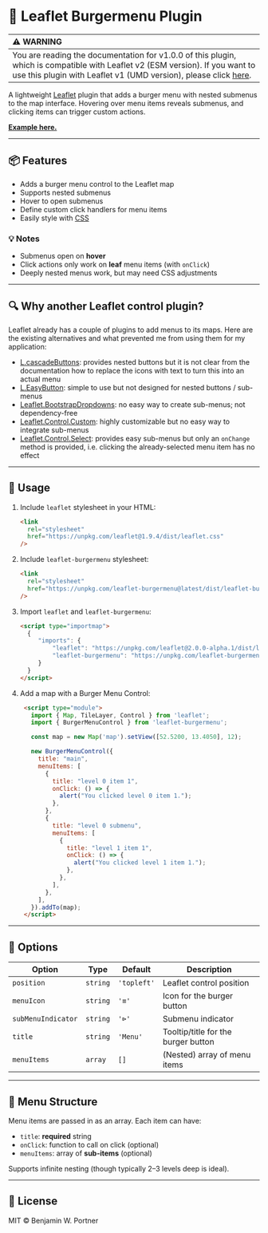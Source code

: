 # 🍔 Leaflet Burgermenu Plugin

| :warning: WARNING           |
|:----------------------------|
| You are reading the documentation for v1.0.0 of this plugin, which is compatible with Leaflet v2 (ESM version). If you want to use this plugin with Leaflet v1 (UMD version), please click [here](https://github.com/BenPortner/leaflet-burgermenu/tree/leaflet-v1). |

A lightweight [Leaflet](https://leafletjs.com/) plugin that adds a burger menu with nested submenus to the map interface.
Hovering over menu items reveals submenus, and clicking items can trigger custom actions.

**[Example here.](https://benportner.github.io/leaflet-burgermenu/)**

---

## 📦 Features

- Adds a burger menu control to the Leaflet map
- Supports nested submenus
- Hover to open submenus
- Define custom click handlers for menu items
- Easily style with [CSS](dist/leaflet-burgermenu.css)

### 💡 Notes

- Submenus open on **hover**
- Click actions only work on **leaf** menu items (with `onClick`)
- Deeply nested menus work, but may need CSS adjustments

---

## 🔍 Why another Leaflet control plugin?

Leaflet already has a couple of plugins to add menus to its maps. Here are the existing alternatives and what prevented me from using them for my application:
- [L.cascadeButtons](https://github.com/clavijojuan/L.cascadeButtons): provides nested buttons but it is not clear from the documentation how to replace the icons with text to turn this into an actual menu
- [L.EasyButton](https://github.com/CliffCloud/Leaflet.EasyButton): simple to use but not designed for nested buttons / sub-menus
- [Leaflet.BootstrapDropdowns](https://github.com/mfhsieh/leaflet-bootstrap-dropdowns/): no easy way to create sub-menus; not dependency-free
- [Leaflet.Control.Custom](https://github.com/yigityuce/Leaflet.Control.Custom): highly customizable but no easy way to integrate sub-menus
- [Leaflet.Control.Select](https://github.com/adammertel/Leaflet.Control.Select): provides easy sub-menus but only an `onChange` method is provided, i.e. clicking the already-selected menu item has no effect

---

## 🧪 Usage

1. Include `leaflet` stylesheet in your HTML:
   ```html
   <link
     rel="stylesheet"
     href="https://unpkg.com/leaflet@1.9.4/dist/leaflet.css"
   />
   ```
2. Include `leaflet-burgermenu` stylesheet:
   ```html
   <link
     rel="stylesheet"
     href="https://unpkg.com/leaflet-burgermenu@latest/dist/leaflet-burgermenu.css"
   />
   ```
3. Import `leaflet` and `leaflet-burgermenu`:
   ```html
   <script type="importmap">
     {
        "imports": {
            "leaflet": "https://unpkg.com/leaflet@2.0.0-alpha.1/dist/leaflet.js",
            "leaflet-burgermenu": "https://unpkg.com/leaflet-burgermenu@latest/dist/leaflet-burgermenu.esm.min.js"
        }
     }
   </script>
   ```
4. Add a map with a Burger Menu Control:
   ```html
    <script type="module">
      import { Map, TileLayer, Control } from 'leaflet';
      import { BurgerMenuControl } from 'leaflet-burgermenu';

      const map = new Map('map').setView([52.5200, 13.4050], 12);

      new BurgerMenuControl({
        title: "main",
        menuItems: [
          {
            title: "level 0 item 1",
            onClick: () => {
              alert("You clicked level 0 item 1.");
            },
          },
          {
            title: "level 0 submenu",
            menuItems: [
              {
                title: "level 1 item 1",
                onClick: () => {
                  alert("You clicked level 1 item 1.");
                },
              },
            ],
          },
        ],
      }).addTo(map);
    </script>
   ```

---

## 🧩 Options

| Option             | Type       | Default     | Description                                |
|--------------------|------------|-------------|--------------------------------------------|
| `position`         | `string`   | `'topleft'` | Leaflet control position                   |
| `menuIcon`         | `string`   | `'≡'`       | Icon for the burger button                 |
| `subMenuIndicator` | `string`   | `'⊳'`       | Submenu indicator                          |
| `title`            | `string`   | `'Menu'`    | Tooltip/title for the burger button        |
| `menuItems`        | `array`    | `[]`        | (Nested) array of menu items               |

---

## 📁 Menu Structure

Menu items are passed in as an array. Each item can have:

- `title`: **required** string
- `onClick`: function to call on click (optional)
- `menuItems`: array of **sub-items** (optional)

Supports infinite nesting (though typically 2–3 levels deep is ideal).

---

## 📜 License

MIT © Benjamin W. Portner
